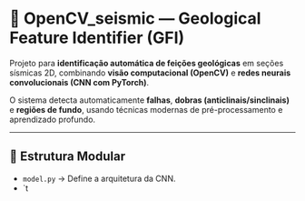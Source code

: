# 🧠 OpenCV_seismic — Geological Feature Identifier (GFI)

Projeto para **identificação automática de feições geológicas** em seções sísmicas 2D, combinando **visão computacional (OpenCV)** e **redes neurais convolucionais (CNN com PyTorch)**.

O sistema detecta automaticamente **falhas**, **dobras (anticlinais/sinclinais)** e **regiões de fundo**, usando técnicas modernas de pré-processamento e aprendizado profundo.

---

## 🧬 Estrutura Modular

- `model.py` → Define a arquitetura da CNN.
- `t
